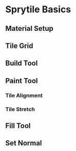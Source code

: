 # Sprytile Basics

## Material Setup

## Tile Grid

## Build Tool

## Paint Tool

### Tile Alignment

### Tile Stretch

## Fill Tool

## Set Normal
